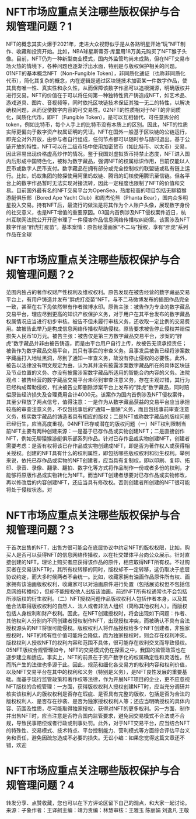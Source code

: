 # NFT市场应重点关注哪些版权保护与合规管理问题？1

NFT的概念其实火爆于2021年，走进大众视野似乎是从各路明星开始“玩”NFT制作、收藏和投资开始。比如，NBA球星斯蒂芬·库里用18万美元购买了NFT猴子头像。目前，NFT仍为一种新型商业模式，国内外监管均尚未成熟，但在NFT交易市场火热的情境下，各种问题也逐渐浮出水面，特别是与版权保护相关的问题。01NFT的基本概念NFT（Non-Fungible Token），非同质化通证（也称非同质化代币），简化其复杂的概念，内在逻辑是通过区块链技术加密某一件数字作品，使其具有唯一性、真实性和永久性，从而保障该数字作品可以追根溯源，明确版权并进行交易。NFT的价值在于可以将任何第一种独特性资产铸造成NFT，如艺术品、游戏道具、图片、音视频等，同时依托区块链技术保证其独一无二的特性，以解决确权问题，从而促使数字内容的可交易性。02NFT的性质相对于NFT的非同质化，同质化代币，即FT（Fungible Token），是可以互相替代、可任意拆分的token，例如比特币，每个人手上的比特币没有本质上的区别。因此，NFT的性质实际更偏向于数字资产权属证明的凭证。NFT在国外一般基于区块链的公链运行，即完全对外开放，由参与者自行组成，任何节点都可以随时参与随时退出。基于公链开放的特性，NFT可以在二级市场中使用加密货币（如比特币、以太币）交易，因此容易出现价格虚高炒作的情况。鉴于我国对虚拟货币持禁止态度，NFT进入国内后形成中国特色化，被称为数字藏品，强调NFT的权属标识作用，目前仅能以人民币或数字人民币支付。数字藏品在拥有部分或完全控制权的联盟链或私有链上运行。比如，蚂蚁集团的鲸探使用阿里蚂蚁链、腾讯的幻核使用腾讯至信链。但各平台上的数字作品暂时无法实现对接流转，因此一定程度也限制了NFT的价值和交易。目前国外最有名的NFT交易平台为OpenSea，热度较高的项目包括无聊猿猴游艇俱乐部（Bored Ape Yacht Club）和周杰伦熊（Phanta Bear），国内众多明星投入交易。持有NFT后，最流行的做法是将其作为个人账户头像，展现数字身份的社交意义，也是NFT增值的重要原因。03国内首例涉及NFT侵权案件近日，杭州互联网法院公开开庭审理了一件侵害作品信息网络传播权纠纷案。该案涉及NFT数字作品“胖虎打疫苗”。基本案情：原告经漫画家“不二马”授权，享有“胖虎”系列作品在全球

# NFT市场应重点关注哪些版权保护与合规管理问题？2

范围内独占的著作权财产性权利及维权权利。原告发现在被告经营的数字藏品交易平台上，有用户铸造并发布“胖虎打疫苗”NFT，与不二马微博发布的插图作品完全一致，甚至在右下角依然带有作者微博水印。原告主张：被告作为专业的数字藏品交易平台，理应尽到更高的知识产权保护义务，对于用户在其平台发布的数字藏品权属情况应当进行初步审核。被告不但未履行审核义务，还收取一定比例的交易费用。故被告此举乃是构成信息网络传播权帮助侵权。原告要求被告停止侵权并赔偿损失人民币10万元。被告主张：被告仅是第三方数字藏品交易平台，涉案的“胖虎”数字藏品并非由被告铸造，而是由平台用户自行上传，故被告无须承担责任；被告作为数字藏品交易平台，其只有事后的审查义务。且事发后被告已经将涉案数字藏品打入地址黑洞，尽到了通知—审查义务，故没有停止侵权的必要性。此外，被告以法律没有明文规定为由，认为其并没有披露涉案数字藏品所在的具体区块链及节点位置的义务、亦没有披露涉案数字藏品所适用的智能合约内容的义务。法院观点：被告经营的数字藏品交易平台未尽到审查注意义务，存在主观过错，其行为已经构成帮助侵权，判决被告立即删除涉案平台上发布的“胖虎”数字藏品，同时赔偿原告经济损失及合理费用合计4000元。该案作为国内首例涉及NFT侵权案件，其至少释放了两点信号，值得注意：一是作为从数字藏品获益的交易平台应当承担较高的审查注意义务，不仅包括事后的“通知－删除”义务，而且包括事前审查注意义务，核实数字藏品的铸造者具有相应的版权；二是NFT或称数字藏品的版权问题已经衍生，应当高度重视。04NFT已存或潜在的版权问题（一）NFT权利限制当前NFT主要有两种创建来源：一是基于已存作品或实物创建NFT；二是直接创作NFT，例如无聊猿猴游艇俱乐部系列作品。针对已存作品或实物创建NFT，创建者需要考虑：是否有权将该已存作品或实物创建成NFT，即是否为著作权人或获得相关授权。创建的NFT具有什么的权利属性，即包括哪些版权权利和衍生权利。举例来说，依托已存作品或实物的NFT创建者，应当具有复制权，即以印刷、复印、拓印、录音、录像、翻录、翻拍、数字化等方式将作品制作一份或者多份的权利，才能够将原版作品或实物转化为NFT。而当NFT创建者想要对已存作品或实物修改，再以修改后的内容创建NFT，还应当具有修改权。否则创建者所创建的NFT很可能将处于侵权状态。对

# NFT市场应重点关注哪些版权保护与合规管理问题？3

于首次出售的NFT，出售方很可能会在底层协议中约定NFT的版权权限，比如，购买人是否可以获得NFT的信息网络传播权，以在社交媒体平台向公众展示。针对直接创建的NFT，理论上购买者应获得该作品的原件，相应取得NFT所有权。不过购买者在交易该NFT时，其所有权转移的同时，版权却不一定转移，这仍取决于底层协议约定，而大多时候两者不会统一。比如，收藏家拥有油画作品原件所有权、画家拥有该油画版权权利，收藏家可以对油画原件进行处置（包括展览权但不包括信息网络转播权），但却不能授权他人出版该油画。前述NFT所有权通常也不会包括所涉版权的衍生权利。（二）NFT授权问题作品版权权利人包括作者本身，以及其他合法取得版权权利的自然人、法人或者非法人组织（简称其他权利人）。而版权包括人身权利和财产权利。因此，在NFT创建授权时，将会出现如下问题：作者、其他权利人分别向不同创建者授权制作NFT，出现授权冲突，而被确认不具有合法授权源头的NFT将很可能侵权。版权权利人将作品授权给多个NFT创建者，非独家授权时，NFT的稀有性价值可能将会降低，而为独家授权时，则会存在权利冲突。版权权利人授权NFT的权利内容和范围不具体，很可能存在权利交叉而导致侵权。05NFT版权合规管理如今，NFT的交易模式仍在探索之中，我国的监管政策也在逐步建立和适应。事实上，NFT的前景在于资产数字化的权属确定性和灵活性，然而所产生的法律也多源于此。因此，规范和细化各交易方的权利内容和权利价值，以及NFT交易平台在其中的权利和义务（特别是义务），是NFT良性发展的重要基础。而基于现行监管政策和著作权等法律，作为开展NFT项目的企业，更不应忽视NFT版权的合规管理：一方面，获得版权权利人授权创建NFT时，应当充分调研并核实该权利人的版权权利是否存在瑕疵、是否具有完整的版权，包括是否为合法的版权权利人、是否存在抄袭、是否为独家授权权利人等；还应当明确授权的具体内容、范围及性质，尽可能取得独家授权，获得对NFT的更多权利。另一方面，制作并出售NFT时，应当注意是否符合国内监管要求，避免因交易模式不合法或不合规，导致民事赔偿或者行政或刑事处罚。此外，对于NFT交易平台，应当结合NFT的特殊性、交易模式、技术特点、平台控制能力、营利模式等方面综合评估平台义务和责任，避免因疏忽造成不必要的损失。无讼小编：如果您觉得这篇文章还不错，欢迎

# NFT市场应重点关注哪些版权保护与合规管理问题？4

转发分享、点赞收藏，您也可以在下方评论区留下自己的观点，和大家一起讨论。来源：子象作者：王译舸主编：靖力责编：林慧审核：王雅玉 陈丽娟 刘逸凡 王敬


